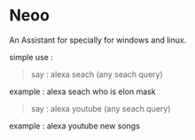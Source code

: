 # Neoo
An Assistant for specially for windows and linux. 

simple use : 
> say : alexa seach (any seach query)

example : alexa seach who is elon mask


> say : alexa youtube (any seach query)


example :  alexa youtube new songs
